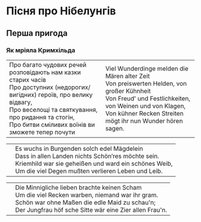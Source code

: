 # Пісня про Нібелунгів

## Перша пригода

### Як мріяла Кримхільда
<table>
<tr>
<td>
Про багато чудових речей розповідають нам казки старих часів</br>
Про доступних (недорогих/вигідних) героїв, про велику відвагу,</br>
Про веселощі та святкування, про ридання та стогін,</br>
Про битви сміливих воїнів ви зможете тепер почути 
</td>
<td>
Viel Wunderdinge melden die Mären alter Zeit</br>
Von preiswerten Helden, von großer Kühnheit</br>
Von Freud' und Festlichkeiten, von Weinen und von Klagen,</br>
Von kühner Recken Streiten mögt ihr nun Wunder hören sagen.
</td>
</tr>
</table>

<table>
<tr>
    <td></td>
<td> 
Es wuchs in Burgenden solch edel Mägdelein </br>
Dass in allen Landen nichts Schönʼres möchte sein.</br>
Kriemhild war sie geheißen und ward ein schönes Weib,</br>
 Um die viel Degen mußten verlieren Leben und Leib.
</td>
</tr>
</table>

<table>
<tr>
    <td></td>
<td> 
Die Minnigliche lieben brachte keinen Scham</br>
Um die viel Recken warben, niemand war ihr gram.</br>
Schön war ohne Maßen die edle Maid zu schau'n;</br>
Der Jungfrau höf sche Sitte wär eine Zier allen Frau'n.
</td>
</tr>
</table>